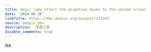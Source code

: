 ```yaml
---
title: magic lamp effect the animation moves to the second screen
date: '2024-06-28'
linkTitle: https://bbs.deepin.org/en/post/273165
source: deepin_bbs
description:  深度之家 
disable_comments: true
---
```

NA
